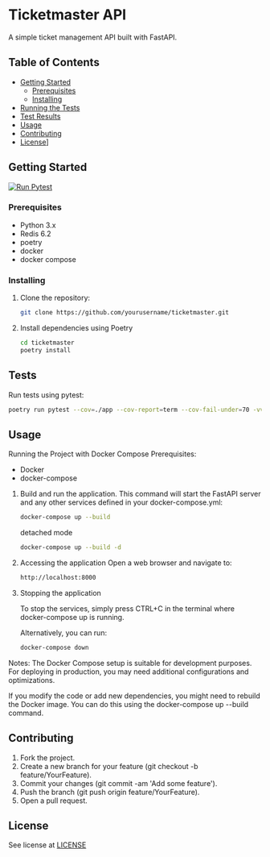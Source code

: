 # Ticketmaster API

A simple ticket management API built with FastAPI.

## Table of Contents

- [Getting Started](#getting-started)
  - [Prerequisites](#prerequisites)
  - [Installing](#installing)
- [Running the Tests](#tests)
- [Test Results](md_report.md)
- [Usage](#usage)
- [Contributing](#contributing)
- [License](#license)]

## Getting Started
[![Run Pytest](https://github.com/elephantatech/ticketmaster/actions/workflows/pytest.yml/badge.svg)](https://github.com/elephantatech/ticketmaster/actions/workflows/pytest.yml)

### Prerequisites

- Python 3.x
- Redis 6.2
- poetry
- docker
- docker compose

### Installing

1. Clone the repository:

    ```bash
    git clone https://github.com/yourusername/ticketmaster.git
    ```

2. Install dependencies using Poetry

    ```bash
    cd ticketmaster
    poetry install
    ```

## Tests

Run tests using pytest:

```bash
poetry run pytest --cov=./app --cov-report=term --cov-fail-under=70 -vvv tests
```

## Usage

Running the Project with Docker Compose
Prerequisites:

- Docker
- docker-compose

1. Build and run the application.
    This command will start the FastAPI server and any other services defined in your docker-compose.yml:

    ```bash
    docker-compose up --build
    ```

    detached mode

    ```bash
    docker-compose up --build -d
    ```

2. Accessing the application
    Open a web browser and navigate to:

    ```bash
    http://localhost:8000
    ```

3. Stopping the application

    To stop the services, simply press CTRL+C in the terminal where docker-compose up is running.

    Alternatively, you can run:

    ```bash
    docker-compose down

    ```

Notes:
The Docker Compose setup is suitable for development purposes. For deploying in production, you may need additional configurations and optimizations.

If you modify the code or add new dependencies, you might need to rebuild the Docker image. You can do this using the docker-compose up --build command.

## Contributing

1. Fork the project.
2. Create a new branch for your feature (git checkout -b feature/YourFeature).
3. Commit your changes (git commit -am 'Add some feature').
4. Push the branch (git push origin feature/YourFeature).
5. Open a pull request.

## License

See license at [LICENSE](LICENSE)
